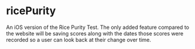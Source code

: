 # ricePurity

An iOS version of the Rice Purity Test. The only added feature compared to the website will be saving scores along with the dates those scores were recorded so a user can look back at their change over time.
